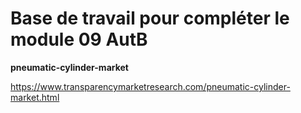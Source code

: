 # Base de travail pour compléter le module 09 AutB


**pneumatic-cylinder-market**

https://www.transparencymarketresearch.com/pneumatic-cylinder-market.html

